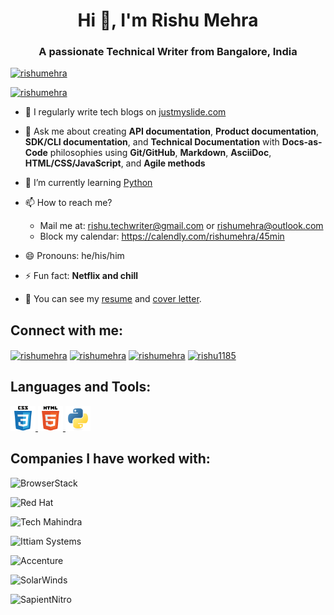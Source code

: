 <!--
**rishumehra/rishumehra** is a ✨ _special_ ✨ repository because its `README.md` (this file) appears on your GitHub profile.

Here are some ideas to get you started:

- 🔭 I’m currently working on ...
- 🌱 I’m currently learning ...
- 👯 I’m looking to collaborate on ...
- 🤔 I’m looking for help with ...
- 💬 Ask me about ...
- 📫 How to reach me: ...
- 😄 Pronouns: ...
- ⚡ Fun fact: ...
-->


<h1 align="center">Hi 👋, I'm Rishu Mehra</h1>
<h3 align="center">A passionate Technical Writer from Bangalore, India</h3>

<p align="left"> <a href="https://github.com/ryo-ma/github-profile-trophy"><img src="https://github-profile-trophy.vercel.app/?username=rishumehra" alt="rishumehra" /></a> </p>

<p align="left"> <a href="https://twitter.com/rishumehra" target="blank"><img src="https://img.shields.io/twitter/follow/rishumehra?logo=twitter&style=for-the-badge" alt="rishumehra" /></a> </p>

- 📝 I regularly write tech blogs on [justmyslide.com](http://justmyslide.com/)

- 💬 Ask me about creating **API documentation**, **Product documentation**, **SDK/CLI documentation**, and **Technical Documentation** with **Docs-as-Code** philosophies using **Git/GitHub**, **Markdown**, **AsciiDoc**, **HTML/CSS/JavaScript**, and **Agile methods**

- 🌱 I’m currently learning <a href="https://www.python.org" target="_blank" rel="noreferrer">Python</a>

- 📫 How to reach me?
  - Mail me at: rishu.techwriter@gmail.com or rishumehra@outlook.com
  - Block my calendar: https://calendly.com/rishumehra/45min

- 😄 Pronouns: he/his/him

- ⚡ Fun fact: **Netflix and chill**

-  :page_facing_up: You can see my [resume](https://github.com/rishumehra/rishumehra/blob/main/Rishu-Tech-Writer-Resume.pdf) and [cover letter](https://github.com/rishumehra/rishumehra/blob/main/Cover-letter-Rishu.pdf). 

## Connect with me:
<p align="left">
<a href="https://twitter.com/rishumehra" target="blank"><img align="center" src="https://raw.githubusercontent.com/rahuldkjain/github-profile-readme-generator/master/src/images/icons/Social/twitter.svg" alt="rishumehra" height="30" width="40" /></a>
<a href="https://linkedin.com/in/rishumehra" target="blank"><img align="center" src="https://raw.githubusercontent.com/rahuldkjain/github-profile-readme-generator/master/src/images/icons/Social/linked-in-alt.svg" alt="rishumehra" height="30" width="40" /></a>
<a href="https://fb.com/rishumehra" target="blank"><img align="center" src="https://raw.githubusercontent.com/rahuldkjain/github-profile-readme-generator/master/src/images/icons/Social/facebook.svg" alt="rishumehra" height="30" width="40" /></a>
<a href="https://instagram.com/rishu1185" target="blank"><img align="center" src="https://raw.githubusercontent.com/rahuldkjain/github-profile-readme-generator/master/src/images/icons/Social/instagram.svg" alt="rishu1185" height="30" width="40" /></a>
</p>

## Languages and Tools:
<p align="left"> <a href="https://www.w3schools.com/css/" target="_blank" rel="noreferrer"> <img src="https://raw.githubusercontent.com/devicons/devicon/master/icons/css3/css3-original-wordmark.svg" alt="css3" width="40" height="40"/> </a> <a href="https://www.w3.org/html/" target="_blank" rel="noreferrer"> <img src="https://raw.githubusercontent.com/devicons/devicon/master/icons/html5/html5-original-wordmark.svg" alt="html5" width="40" height="40"/> </a> <a href="https://www.python.org" target="_blank" rel="noreferrer"> <img src="https://raw.githubusercontent.com/devicons/devicon/master/icons/python/python-original.svg" alt="python" width="40" height="40"/> </a> </p>

## Companies I have worked with:

![BrowserStack](https://github.com/rishumehra/rishumehra/assets/3268242/f3f11573-7de3-4a41-88ed-95f4029478ae)

![Red Hat](https://github.com/rishumehra/rishumehra/assets/3268242/68bdc195-e25c-4919-8bcb-ea285a8315cd)

![Tech Mahindra](https://github.com/rishumehra/rishumehra/assets/3268242/f3d810f8-7c95-4d3a-9dec-68396b107df5)

![Ittiam Systems](https://github.com/rishumehra/rishumehra/assets/3268242/840805c1-2afb-4b2e-bda3-26bb961155d1)

![Accenture](https://github.com/rishumehra/rishumehra/assets/3268242/55b8a6b0-ff89-466c-a8bd-28e1582e02ce)

![SolarWinds](https://github.com/rishumehra/rishumehra/assets/3268242/6d3687e3-9dd4-4c10-bdf3-5d94f4b797d7)

![SapientNitro](https://github.com/rishumehra/rishumehra/assets/3268242/f66fa38c-68ec-473d-bfaf-f6bee1b434df)
